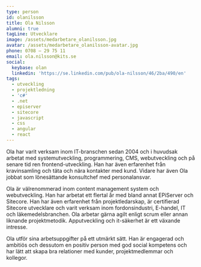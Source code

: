 ```yaml
---
type: person
id: olanilsson
title: Ola Nilsson
alumni: true
tagLine: Utvecklare
image: /assets/medarbetare_olanilsson.jpg
avatar: /assets/medarbetare_olanilsson-avatar.jpg
phone: 0708 – 29 75 11
email: ola.nilsson@kits.se
social:
  keybase: olan
  linkedin: 'https://se.linkedin.com/pub/ola-nilsson/46/2ba/490/en'
tags:
  - utveckling
  - projektledning
  - 'c#'
  - .net
  - episerver
  - sitecore
  - javascript
  - css
  - angular
  - react
---
```


Ola har varit verksam inom IT-branschen sedan 2004 och i huvudsak arbetat med systemutveckling, programmering, CMS, webutveckling och på senare tid ren frontend-utveckling. Han har även erfarenhet från kravinsamling och täta och nära kontakter med kund. Vidare har även Ola jobbat som lönesättande konsultchef med personalansvar.

Ola är välrenommerad inom content management system och webutveckling. Han har arbetat ett flertal år med bland annat EPiServer och Sitecore. Han har även erfarenhet från projektledarskap, är certifierad Sitecore utvecklare och varit verksam inom fordonsindustri, E-handel, IT och läkemedelsbranchen. Ola arbetar gärna agilt enligt scrum eller annan liknande projektmetodik. Apputveckling och it-säkerhet är ett växande intresse.

Ola utför sina arbetsuppgifter på ett utmärkt sätt. Han är engagerad och ambitiös och dessutom en positiv person med god social kompetens och har lätt att skapa bra relationer med kunder, projektmedlemmar och kollegor.
